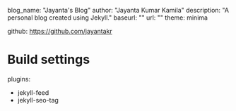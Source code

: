 blog_name: "Jayanta's Blog"
author: "Jayanta Kumar Kamila"
description: "A personal blog created using Jekyll."
baseurl: ""
url: ""
theme: minima

github:
https://github.com/jayantakr

# Build settings
plugins:
  - jekyll-feed
  - jekyll-seo-tag
